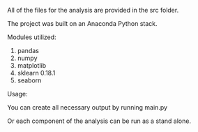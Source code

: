 All of the files for the analysis are provided in the src folder.

The project was built on an Anaconda Python stack.

Modules utilized:

1) pandas
2) numpy
3) matplotlib
4) sklearn 0.18.1
5) seaborn

Usage:

You can create all necessary output by running main.py

Or each component of the analysis can be run as a stand alone.
